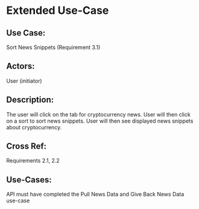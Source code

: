 # Extended Use-Case

## Use Case: 
Sort News Snippets (Requirement 3.1)

## Actors: 
User (initiator)

## Description:
The user will click on the tab for cryptocurrency news. User will then click on a sort to sort news snippets. User will then see displayed news snippets about cryptocurrency. 

## Cross Ref: 
Requirements 2.1, 2.2

## Use-Cases: 
API must have completed the Pull News Data and Give Back News Data use-case
